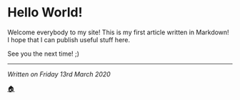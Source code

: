 # Hello World!

Welcome everybody to my site! This is my first article written in Markdown!  
I hope that I can publish useful stuff here.

See you the next time! ;)

---
*Written on Friday 13rd March 2020*

[🏠](https://rc-05.github.io)